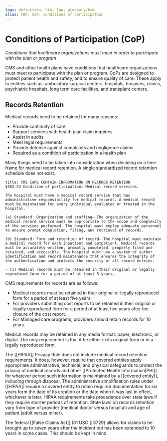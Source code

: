 ```yaml
---
tags: definition, him, law, glossary/him
alias: COP, CoP, conditions of participation
---
```

# Conditions of Participation (CoP)
*Conditions that healthcare organizations must meet in order to participate with the plan or program*

CMS and other health plans have conditions that healthcare organizations must meet to participate with the plan or program. CoPs are designed to protect patient health and safety, and to ensure quality of care. These apply to entities such as: ambulatory surgical centers, hospitals, hospices, clinics, psychiatric hospitals, long term care facilities, and transplant centers.

## Records Retention
Medical records need to be retained for many reasons:
- Provide continuity of care
- Support services with health plan claim inquiries
- Assist in audits
- Meet legal requirements
- Provide defense against complaints and negligence claims
- Required as a condition of participation in a health plan

Many things need to be taken into consideration when deciding on a time frame for medical record retention. A single standardized record retention schedule does not exist.

```ad-Law
title: CMS CoPS CONTAIN INFORMATION ON RECORDS RETENTION
§482.24 Condition of participation: Medical record services.

The hospital must have a medical record service that has administrative responsibility for medical records. A medical record must be maintained for every individual evaluated or treated in the hospital.

(a) Standard: Organization and staffing– The organization of the medical record service must be appropriate to the scope and complexity of the services performed. The hospital must employ adequate personnel to ensure prompt completion, filing, and retrieval of records.

(b) Standard: Form and retention of record– The hospital must maintain a medical record for each inpatient and outpatient. Medical records must be accurately written, promptly completed, properly filed and retained, and accessible. The hospital must use a system of author identification and record maintenance that ensures the integrity of the authentication and protects the security of all record entries.

- (1) Medical records must be retained in their original or legally reproduced form for a period of at least 5 years.
```

CMS requirements for records are as follows:
- Medical records must be retained in their original or legally reproduced form for a period of at least five years.
- For providers submitting cost reports to be retained in their original or legally reproduced form for a period of at least five years after the closure of the cost report.
- For Managed care programs, providers should retain records for 10 years. 

Medical records may be retained in any media format: paper, electronic, or digital. The only requirement is that it be either in its original form or in a legally reproduced form.

The [[HIPAA]] Privacy Rule does not include medical record retention requirements. It does, however, require that covered entities apply appropriate administrative, technical, and physical safeguards to protect the privacy of medical records and other [[Protected Health Information|PHI]] for whatever period such information is maintained by a [[covered entity]], including through disposal. The administrative simplification rules under [[HIPAA]] require a covered entity to retain required documentation for six years form the date of its creation or the date when it was last in effect, whichever is later. HIPAA requirements take precedence over state laws if they require shorter periods of retention. State laws on records retention vary from type of provider (medical doctor versus hospital) and age of patient (adult versus minor).

The federal [[False Claims Act]] (31 USC § 3729) allows for claims to be brought up to seven years after the incident but has been extended to 10 years in some cases. This should be kept in mind.